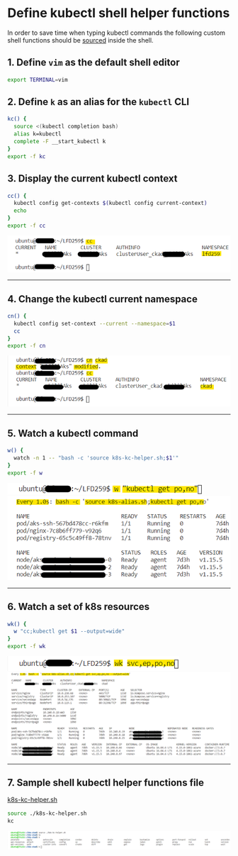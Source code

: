 # Define kubectl shell helper functions

In order to save time when typing kubectl commands the following custom shell functions should be [sourced](#7-sample-shell-kubectl-helper-functions-file) inside the shell.

## 1. Define `vim` as the default shell editor

```bash
export TERMINAL=vim
```

## 2. Define `k` as an alias for the `kubectl` CLI

```bash
kc() {
  source <(kubectl completion bash)
  alias k=kubectl
  complete -F __start_kubectl k
}
export -f kc
```

## 3. Display the current kubectl context

```bash
cc() {
  kubectl config get-contexts $(kubectl config current-context)
  echo
}
export -f cc
```

![k8s-ckad-shell-3](media/k8s-ckad-shell-3.png)

---

## 4. Change the kubectl current namespace

```bash
cn() {
  kubectl config set-context --current --namespace=$1
  cc
}
export -f cn
```

![k8s-ckad-shell-4](media/k8s-ckad-shell-4.png)

---

## 5. Watch a kubectl command

```bash
w() {
  watch -n 1 -- "bash -c 'source k8s-kc-helper.sh;$1'"
}
export -f w
```

![k8s-ckad-shell-5-1](media/k8s-ckad-shell-5-1.png)
![k8s-ckad-shell-5-2](media/k8s-ckad-shell-5-2.png)

---

## 6. Watch a set of k8s resources

```bash
wk() {
  w "cc;kubectl get $1 --output=wide"
}
export -f wk
```

![k8s-ckad-shell-6-1](media/k8s-ckad-shell-6-1.png)
![k8s-ckad-shell-6-2](media/k8s-ckad-shell-6-2.png)

---

## 7. Sample shell kubectl helper functions file

[k8s-kc-helper.sh](../k8s-kc-helper.sh)

```bash
source ./k8s-kc-helper.sh
kc
```

![k8s-ckad-shell-7](media/k8s-ckad-shell-7.png)
